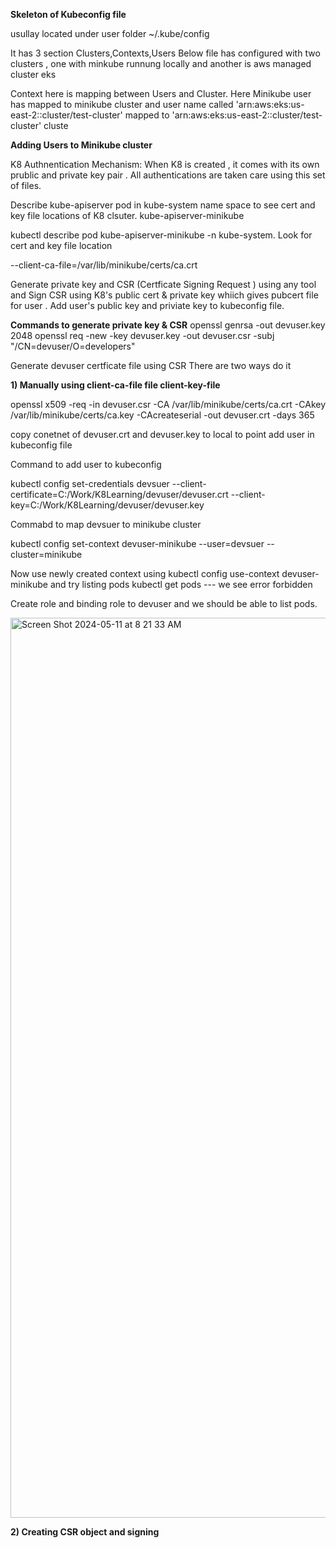 **Skeleton of Kubeconfig file**

usullay located under user folder ~/.kube/config

It has 3 section Clusters,Contexts,Users
Below file has configured with two clusters , one with minkube runnung locally and another is aws managed cluster eks

Context here is mapping between Users and Cluster. Here Minikube user has mapped to minikube cluster and user name called 'arn:aws:eks:us-east-2:<AWSAcciountNumber>:cluster/test-cluster' mapped to 'arn:aws:eks:us-east-2:<AWSAcciountNumber>:cluster/test-cluster' cluste





**Adding Users to Minikube cluster**


K8 Authnentication Mechanism:
When K8 is created , it comes with its own prublic and private key pair . All authentications are taken care using this set of files.

Describe kube-apiserver pod in kube-system name space to see cert and key file locations of K8 clsuter.
kube-apiserver-minikube

kubectl describe pod kube-apiserver-minikube -n kube-system. Look for cert and key file location 


 --client-ca-file=/var/lib/minikube/certs/ca.crt




Generate private key and CSR (Certficate Signing Request ) using any tool and Sign CSR using K8's public cert & private key whiich gives pubcert file for user . 
Add user's public key and priviate key to kubeconfig file. 

**Commands to generate private key & CSR**
openssl genrsa -out devuser.key 2048 
openssl req -new -key devuser.key -out devuser.csr -subj "/CN=devuser/O=developers"

Generate devuser certficate file using CSR 
There are two ways do it 

**1) Manually using client-ca-file file client-key-file**

openssl x509 -req -in devuser.csr -CA /var/lib/minikube/certs/ca.crt -CAkey /var/lib/minikube/certs/ca.key -CAcreateserial -out devuser.crt -days 365

copy conetnet of devuser.crt and devuser.key to local to point add user in kubeconfig file

Command to add user to kubeconfig 

kubectl config set-credentials devsuer --client-certificate=C:/Work/K8Learning/devuser/devuser.crt --client-key=C:/Work/K8Learning/devuser/devuser.key 

Commabd to map devsuer to minikube cluster

kubectl config set-context devuser-minikube --user=devsuer --cluster=minikube

Now use newly created context using kubectl config use-context devuser-minikube and try listing pods  kubectl get pods --- we see error forbidden

Create role and binding role to devuser and we should be able to list pods.


<img width="1440" alt="Screen Shot 2024-05-11 at 8 21 33 AM" src="https://github.com/VamsiPothireddy/K8-HandsOn/assets/47288461/70505ba7-5ac6-4e1e-acfe-997beeb81925">

   
**2) Creating CSR object and signing**

